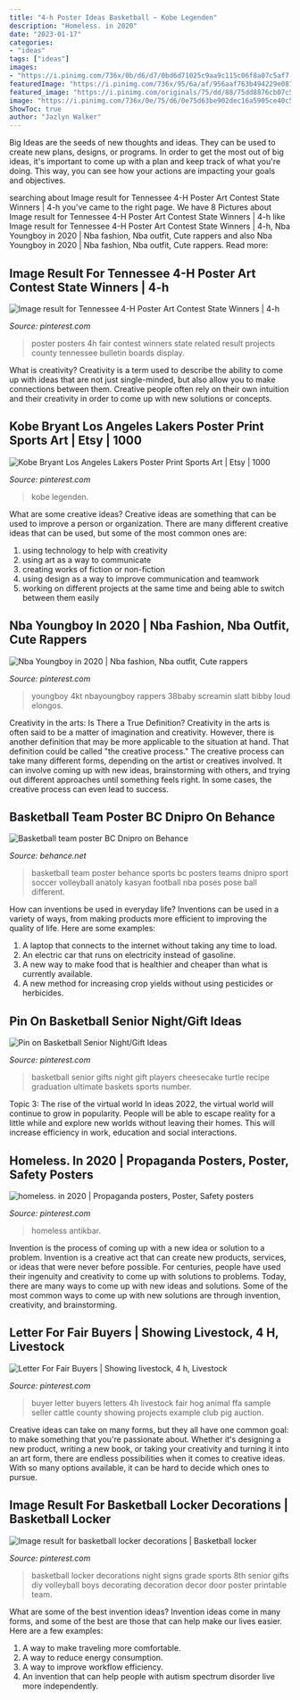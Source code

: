 ```yaml
---
title: "4-h Poster Ideas Basketball ~ Kobe Legenden"
description: "Homeless. in 2020"
date: "2023-01-17"
categories:
- "ideas"
tags: ["ideas"]
images:
- "https://i.pinimg.com/736x/0b/d6/d7/0bd6d71025c9aa9c115c06f8a07c5af7--basketball.jpg"
featuredImage: "https://i.pinimg.com/736x/95/6a/af/956aaf763b494229e081094f50982cc9.jpg"
featured_image: "https://i.pinimg.com/originals/75/dd/88/75dd8876cb07c53d263367ae508b5197.jpg"
image: "https://i.pinimg.com/736x/0e/75/d6/0e75d63be902dec16a5905ce40c57c59.jpg"
ShowToc: true
author: "Jazlyn Walker"
---
```



Big Ideas are the seeds of new thoughts and ideas. They can be used to create new plans, designs, or programs. In order to get the most out of big ideas, it's important to come up with a plan and keep track of what you're doing. This way, you can see how your actions are impacting your goals and objectives.

	

		
searching about Image result for Tennessee 4-H Poster Art Contest State Winners | 4-h you've came to the right page. We have 8 Pictures about Image result for Tennessee 4-H Poster Art Contest State Winners | 4-h like Image result for Tennessee 4-H Poster Art Contest State Winners | 4-h, Nba Youngboy in 2020 | Nba fashion, Nba outfit, Cute rappers and also Nba Youngboy in 2020 | Nba fashion, Nba outfit, Cute rappers. Read more:
		
    
## Image Result For Tennessee 4-H Poster Art Contest State Winners | 4-h

<img loading=lazy src="https://i.pinimg.com/736x/a2/87/49/a28749a99c6b72fddbc8397445790493---h-poster.jpg" onerror="this.onerror=null;this.src='https://tse3.mm.bing.net/th?id=OIP.KBih2Rx2TAYfueLu20jywwHaEr&amp;pid=15.1';" alt="Image result for Tennessee 4-H Poster Art Contest State Winners | 4-h">

_Source: pinterest.com_

>poster posters 4h fair contest winners state related result projects county tennessee bulletin boards display. 

	

What is creativity?
Creativity is a term used to describe the ability to come up with ideas that are not just single-minded, but also allow you to make connections between them. Creative people often rely on their own intuition and their creativity in order to come up with new solutions or concepts.

    
## Kobe Bryant Los Angeles Lakers Poster Print Sports Art | Etsy | 1000

<img loading=lazy src="https://i.pinimg.com/736x/95/6a/af/956aaf763b494229e081094f50982cc9.jpg" onerror="this.onerror=null;this.src='https://tse2.mm.bing.net/th?id=OIP.DPI6dA8Pq74k2l_ITs2ySgHaLH&amp;pid=15.1';" alt="Kobe Bryant Los Angeles Lakers Poster Print Sports Art | Etsy | 1000">

_Source: pinterest.com_

>kobe legenden. 

	

What are some creative ideas?
Creative ideas are something that can be used to improve a person or organization. There are many different creative ideas that can be used, but some of the most common ones are: 
1. using technology to help with creativity 
2. using art as a way to communicate 
3. creating works of fiction or non-fiction 
4. using design as a way to improve communication and teamwork 
5. working on different projects at the same time and being able to switch between them easily 

    
## Nba Youngboy In 2020 | Nba Fashion, Nba Outfit, Cute Rappers

<img loading=lazy src="https://i.pinimg.com/736x/0e/75/d6/0e75d63be902dec16a5905ce40c57c59.jpg" onerror="this.onerror=null;this.src='https://tse3.mm.bing.net/th?id=OIP.safZ7H9C2dDSxhhINssmuAHaIm&amp;pid=15.1';" alt="Nba Youngboy in 2020 | Nba fashion, Nba outfit, Cute rappers">

_Source: pinterest.com_

>youngboy 4kt nbayoungboy rappers 38baby screamin slatt bibby loud elongos. 

	

Creativity in the arts: Is There a True Definition?
Creativity in the arts is often said to be a matter of imagination and creativity. However, there is another definition that may be more applicable to the situation at hand. That definition could be called "the creative process." The creative process can take many different forms, depending on the artist or creatives involved. It can involve coming up with new ideas, brainstorming with others, and trying out different approaches until something feels right. In some cases, the creative process can even lead to success.

    
## Basketball Team Poster BC Dnipro On Behance

<img loading=lazy src="https://mir-s3-cdn-cf.behance.net/project_modules/1400/bfe8114640673.5637f1803c775.jpg" onerror="this.onerror=null;this.src='https://tse1.mm.bing.net/th?id=OIP.Kj9T_p1YIHZgEQ_ZVmfxDwHaE1&amp;pid=15.1';" alt="Basketball team poster BC Dnipro on Behance">

_Source: behance.net_

>basketball team poster behance sports bc posters teams dnipro sport soccer volleyball anatoly kasyan football nba poses pose ball different. 

	

How can inventions be used in everyday life?
Inventions can be used in a variety of ways, from making products more efficient to improving the quality of life. Here are some examples: 
1. A laptop that connects to the internet without taking any time to load. 
2. An electric car that runs on electricity instead of gasoline. 
3. A new way to make food that is healthier and cheaper than what is currently available. 
4. A new method for increasing crop yields without using pesticides or herbicides.

    
## Pin On Basketball Senior Night/Gift Ideas

<img loading=lazy src="https://i.pinimg.com/736x/0b/d6/d7/0bd6d71025c9aa9c115c06f8a07c5af7--basketball.jpg" onerror="this.onerror=null;this.src='https://tse2.mm.bing.net/th?id=OIP.krHCk8hYo4y-6o1XO5OwdQHaJ3&amp;pid=15.1';" alt="Pin on Basketball Senior Night/Gift Ideas">

_Source: pinterest.com_

>basketball senior gifts night gift players cheesecake turtle recipe graduation ultimate baskets sports number. 

	

Topic 3: The rise of the virtual world
In ideas 2022, the virtual world will continue to grow in popularity. People will be able to escape reality for a little while and explore new worlds without leaving their homes. This will increase efficiency in work, education and social interactions.

    
## Homeless. In 2020 | Propaganda Posters, Poster, Safety Posters

<img loading=lazy src="https://i.pinimg.com/736x/61/c0/ee/61c0ee0bb1296c8b7ecd7a1467ca8188.jpg" onerror="this.onerror=null;this.src='https://tse2.mm.bing.net/th?id=OIP.ka4Jb0_QcMOZlj8rA-72vwHaLH&amp;pid=15.1';" alt="homeless. in 2020 | Propaganda posters, Poster, Safety posters">

_Source: pinterest.com_

>homeless antikbar. 

	

Invention is the process of coming up with a new idea or solution to a problem. Invention is a creative act that can create new products, services, or ideas that were never before possible. For centuries, people have used their ingenuity and creativity to come up with solutions to problems. Today, there are many ways to come up with new ideas and solutions. Some of the most common ways to come up with new solutions are through invention, creativity, and brainstorming.

    
## Letter For Fair Buyers | Showing Livestock, 4 H, Livestock

<img loading=lazy src="https://i.pinimg.com/736x/4b/61/f4/4b61f43f6bce5770812bf2e840b307bd--animal-projects-animal-science.jpg" onerror="this.onerror=null;this.src='https://tse1.mm.bing.net/th?id=OIP.Lf03u_2u6RYC0U1hAmOFxwHaKM&amp;pid=15.1';" alt="Letter For Fair Buyers | Showing livestock, 4 h, Livestock">

_Source: pinterest.com_

>buyer letter buyers letters 4h livestock fair hog animal ffa sample seller cattle county showing projects example club pig auction. 

	

Creative ideas can take on many forms, but they all have one common goal: to make something that you're passionate about. Whether it's designing a new product, writing a new book, or taking your creativity and turning it into an art form, there are endless possibilities when it comes to creative ideas. With so many options available, it can be hard to decide which ones to pursue.

    
## Image Result For Basketball Locker Decorations | Basketball Locker

<img loading=lazy src="https://i.pinimg.com/originals/75/dd/88/75dd8876cb07c53d263367ae508b5197.jpg" onerror="this.onerror=null;this.src='https://tse3.mm.bing.net/th?id=OIP.SoGnNOdZyBL-PFrv3P1nkwHaJ3&amp;pid=15.1';" alt="Image result for basketball locker decorations | Basketball locker">

_Source: pinterest.com_

>basketball locker decorations night signs grade sports 8th senior gifts diy volleyball boys decorating decoration decor door poster printable team. 

	

What are some of the best invention ideas?
Invention ideas come in many forms, and some of the best are those that can help make our lives easier. Here are a few examples: 
1. A way to make traveling more comfortable. 
2. A way to reduce energy consumption. 
3. A way to improve workflow efficiency. 
4. An invention that can help people with autism spectrum disorder live more independently.

